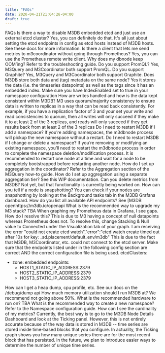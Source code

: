 ```yaml
---
title: "FAQs"
date: 2020-04-21T21:04:28-04:00
draft: true
---
```


FAQs
Is there a way to disable M3DB embedded etcd and just use an external etcd cluster? Yes, you can definitely do that. It's all just about setting the etcd endpoints in config as etcd hosts instead of M3DB hosts. See these docs for more information.
Is there a client that lets me send metrics to m3coordinator without going through Prometheus? Yes, you can use the Prometheus remote write client.
Why does my dbnode keep OOM’ing? Refer to the troubleshooting guide.
Do you support PromQL? Yes, M3Query and M3Coordinator both support PromQL.
Do you support Graphite? Yes, M3Query and M3Coordinator both support Graphite.
Does M3DB store both data and (tag) metadata on the same node? Yes it stores the data (i.e. the timeseries datapoints) as well as the tags since it has an embedded index. Make sure you have IndexEnabled set to true in your namespace configuration
How are writes handled and how is the data kept consistent within M3DB? M3 uses quorum/majority consistency to ensure data is written to replicas in a way that can be read back consistently. For example, if you have a replication factor of 3 and your set your write and read consistencies to quorum, then all writes will only succeed if they make it to at least 2 of the 3 replicas, and reads will only succeed if they get results back from at least 2 of the 3 replicas
Do I need to restart M3DB if I add a namespace? If you’re adding namespaces, the m3dbnode process will pickup the new namespace without a restart.
Do I need to restart M3DB if I change or delete a namespace? If you’re removing or modifying an existing namespace, you’ll need to restart the m3dbnode process in order to complete the namespace deletion/modification process. It is recommended to restart one node at a time and wait for a node to be completely bootstrapped before restarting another node.
How do I set up aggregation in the coordinator? Refer to the Aggregation section of the M3Query how-to guide.
How do I set up aggregation using a separate aggregation tier? See this WIP documentation.
Can you delete metrics from M3DB? Not yet, but that functionality is currently being worked on.
How can you tell if a node is snapshotting? You can check if your nodes are snapshotting by looking at the Background tasks tab in the M3DB Grafana dashboard.
How do you list all available API endpoints? See [M3DB openhttps://m3db.io/openapi
What is the recommended way to upgrade my M3 stack? TBA
When graphing my Prometheus data in Grafana, I see gaps. How do I resolve this? This is due to M3 having a concept of null datapoints whereas Prometheus does not. To resolve this, change Stacking & Null value to Connected under the Visualization tab of your graph.
I am receiving the error "could not create etcd watch","error":"etcd watch create timed out after 10s for key: _sd.placement/default_env/m3db" This is due to the fact that M3DB, M3Coordinator, etc. could not connect to the etcd server. Make sure that the endpoints listed under in the following config section are correct AND the correct configuration file is being used.
etcdClusters:
  - zone: embedded
    endpoints:
      - HOST1_STATIC_IP_ADDRESS:2379
      - HOST2_STATIC_IP_ADDRESS:2379
      - HOST3_STATIC_IP_ADDRESS:2379


How can I get a heap dump, cpu profile, etc. See our docs on the /debug/dump api
How much memory utilization should I run M3DB at? We recommend not going above 50%.
What is the recommended hardware to run on? TBA
What is the recommended way to create a new namespace? Refer to the Namespace configuration guide.
How can I see the cardinality of my metrics? Currently, the best way is to go to the M3DB Node Details Dashboard and look at the Ticking panel. However, this is not entirely accurate because of the way data is stored in M3DB -- time series are stored inside time-based blocks that you configure. In actuality, the Ticking graph shows you how many unique series there are for the most recent block that has persisted. In the future, we plan to introduce easier ways to determine the number of unique time series.
